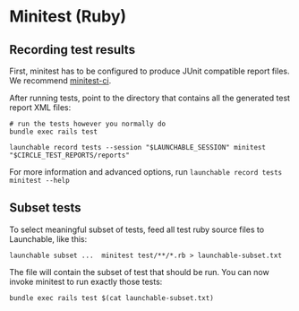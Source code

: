 # Minitest \(Ruby\)

## Recording test results

First, minitest has to be configured to produce JUnit compatible report files. We recommend [minitest-ci](https://github.com/circleci/minitest-ci).

After running tests, point to the directory that contains all the generated test report XML files:

```text
# run the tests however you normally do
bundle exec rails test

launchable record tests --session "$LAUNCHABLE_SESSION" minitest "$CIRCLE_TEST_REPORTS/reports"
```

For more information and advanced options, run `launchable record tests minitest --help`

## Subset tests

To select meaningful subset of tests, feed all test ruby source files to Launchable, like this:

```text
launchable subset ...  minitest test/**/*.rb > launchable-subset.txt
```

The file will contain the subset of test that should be run. You can now invoke minitest to run exactly those tests:

```text
bundle exec rails test $(cat launchable-subset.txt)
```

